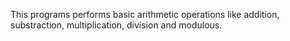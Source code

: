This programs performs basic arithmetic operations like addition, substraction, multiplication, division and modulous.
